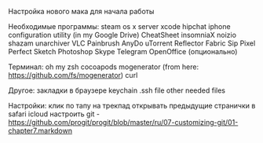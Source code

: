 Настройка нового мака для начала работы

Необходимые программы:
steam
os x server
xcode
hipchat
iphone configuration utility (in my Google Drive)
CheatSheet
insomniaX
noizio
shazam
unarchiver
VLC
Painbrush
AnyDo
uTorrent
Reflector
Fabric
Sip
Pixel Perfect
Sketch
Photoshop
Skype
Telegram
OpenOffice (опционально)




Терминал:
oh my zsh
cocoapods
mogenerator (from here: https://github.com/fs/mogenerator)
curl

Другое:
закладки в браузере
keychain
.ssh file
other needed files

Настройки:
клик по тапу на трекпад
открывать предыдущие странички в safari
icloud
настроить git - https://github.com/progit/progit/blob/master/ru/07-customizing-git/01-chapter7.markdown


